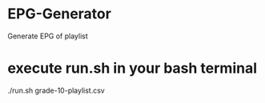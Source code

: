 # EPG-Generator
Generate EPG of playlist

# execute run.sh in your bash terminal
./run.sh grade-10-playlist.csv
